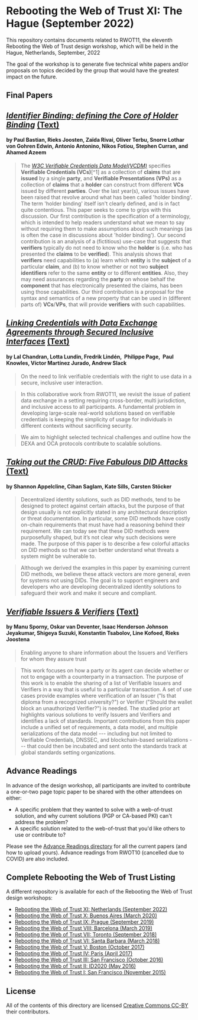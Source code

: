# Rebooting the Web of Trust XI: The Hague (September 2022)

This repository contains documents related to RWOT11, the eleventh Rebooting the Web of Trust design workshop, which will be held in the Hague, Netherlands, September, 2022

The goal of the workshop is to generate five technical white papers and/or proposals on topics decided by the group that would have the  greatest impact on the future.

## Final Papers

## [*Identifier Binding: defining the Core of Holder Binding*](final-documents/identifier-binding.pdf) [(Text)](final-documents/identifier-binding.md)

#### by Paul Bastian, Rieks Joosten, Zaïda Rivai, Oliver Terbu, Snorre Lothar von Gohren Edwin, Antonio Antonino, Nikos Fotiou, Stephen Curran, and Ahamed Azeem

> The [*W3C Verifiable Credentials Data Model(VCDM)*](https://www.w3.org/TR/vc-data-model/) specifies **Verifiable Credentials (VCs)**[^1] as a collection of **claims** that are **issued** by a single **party**, and **Verifiable Presentations (VPs)** as a collection of **claims** that a **holder** can construct from different **VCs** issued by different **parties**. Over the last year(s), various issues have been raised that revolve around what has been called 'holder binding'. The term 'holder binding' itself isn't clearly defined, and is in fact quite contentious. This paper seeks to come to grips with this discussion. Our first contribution is the specification of a terminology, which is intended to help readers understand what we mean to say without requiring them to make assumptions about such meanings (as is often the case in discussions about 'holder binding'). Our second contribution is an analysis of a (fictitious) use-case that suggests that **verifiers** typically do not need to know who the **holder** is (i.e. who has presented the **claims** to be **verified**). This analysis shows that **verifiers** need capabilities to (a) learn which **entity** is the **subject** of a particular **claim**, and (b) to know whether or not two **subject identifiers** refer to the same **entity** or to different **entities**. Also, they may need assurances regarding the **party** on whose behalf the **component** that has electronically presented the claims, has been using those capabilities. Our third contribution is a proposal for the syntax and semantics of a new property that can be used in (different parts of) **VCs**/**VPs**, that will provide **verifiers** with such capabilities.

## [*Linking Credentials with Data Exchange Agreements through Secured Inclusive Interfaces*](final-documents/data-exchange-agreements-with-oca.pdf) [(Text)](final-documents/data-exchange-agreements-with-oca.md)

#### by  Lal Chandran, Lotta Lundin, Fredrik Lindén,  Philippe Page,  Paul Knowles,  Víctor Martínez Jurado,  Andrew Slack

> On the need to link verifiable credentials with the right to use data in a secure, inclusive user interaction.

> In this collaborative work from RWOT11, we revisit the issue of patient data exchange in a setting requiring cross-border, multi jurisdiction, and inclusive access to all participants. A fundamental problem in developing large-scale real-world solutions based on verifiable credentials is keeping the simplicity of usage for individuals in different contexts without sacrificing security.

> We aim to highlight selected technical challenges and outline how the DEXA and OCA protocols contribute to scalable solutions.

## [*Taking out the CRUD: Five Fabulous DID Attacks*](final-documents/taking-out-the-crud-five-fabulous-did-attacks.pdf) [(Text)](final-documents/taking-out-the-crud-five-fabulous-did-attacks.md)
#### by Shannon Appelcline, Cihan Saglam, Kate Sills, Carsten Stöcker

> Decentralized identity solutions, such as DID methods, tend to be designed to protect against certain attacks, but the purpose of that design usually is not explicitly stated in any architectural description or threat documentation. In particular, some DID methods have costly on-chain requirements that must have had a reasoning behind their requirement. We can today see that these DID methods were purposefully shaped, but it’s not clear why such decisions were made. The purpose of this paper is to describe a few colorful attacks on DID methods so that we can better understand what threats a system might be vulnerable to.

> Although we derived the examples in this paper by examining current DID methods, we believe these attack vectors are more general, even for systems not using DIDs. The goal is to support engineers and developers who are developing decentralized identity solutions to safeguard their work and make it secure and compliant.

## [*Verifiable Issuers & Verifiers*](final-documents/verifiable-issuers-and-verifiers.pdf) [(Text)](final-documents/verifiable-issuers-and-verifiers.md)
#### by Manu Sporny, Oskar van Deventer, Isaac Henderson Johnson Jeyakumar, Shigeya Suzuki, Konstantin Tsabolov, Line Kofoed, Rieks Joostena

> Enabling anyone to share information about the Issuers and Verifiers for whom they assure trust

> This work focuses on how a party or its agent can decide whether or not to engage with a counterparty in a transaction. The purpose of this work is to enable the sharing of a list of Verifiable Issuers and Verifiers in a way that is useful to a particular transaction. A set of use cases provide examples where verification of an Issuer ("Is that diploma from a recognized university?") or Verifier ("Should the wallet block an unauthorized Verifier?") is needed. The studied prior art highlights various solutions to verify Issuers and Verifiers and identifies a lack of standards. Important contributions from this paper include a unified set of requirements, a data model, and multiple serializations of the data model --- including but not limited to Verifiable Credentials, DNSSEC, and blockchain-based serializations --- that could then be incubated and sent onto the standards track at global standards setting organizations.

## Advance Readings

In advance of the design workshop, all participants are invited to contribute a one-or-two page topic paper to be shared with the other attendees on either:

   * A specific problem that they wanted to solve with a web-of-trust solution, and why current solutions (PGP or CA-based PKI) can't address the problem?
   * A specific solution related to the web-of-trust that you'd like others to use or contribute to?

Please see the [Advance Readings directory](./advance-readings/advance-reading-primer.md) for all the current papers (and how to upload yours). Advance readings from RWOT10 (cancelled due to COVID) are also included.

## Complete Rebooting the Web of Trust Listing

A different repository is available for each of the Rebooting the Web of Trust design workshops:

* [Rebooting the Web of Trust XI: Netherlands (September 2022)](https://github.com/WebOfTrustInfo/rwot11-netherlands)
* [Rebooting the Web of Trust X: Buenos Aires (March 2020)](https://github.com/WebOfTrustInfo/rwot10-buenosaires)
* [Rebooting the Web of Trust IX: Prague (September 2019)](https://github.com/WebOfTrustInfo/rwot9-prague)
* [Rebooting the Web of Trust VIII: Barcelona (March 2019)](https://github.com/WebOfTrustInfo/rwot8-barcelona)
* [Rebooting the Web of Trust VII: Toronto (September 2018)](https://github.com/WebOfTrustInfo/rwot7-fall2018)
* [Rebooting the Web of Trust VI: Santa Barbara (March 2018)](https://github.com/WebOfTrustInfo/rebooting-the-web-of-trust-spring2018)
* [Rebooting the Web of Trust V: Boston (October 2017)](https://github.com/WebOfTrustInfo/rebooting-the-web-of-trust-fall2017)
* [Rebooting the Web of Trust IV: Paris (April 2017)](https://github.com/WebOfTrustInfo/rebooting-the-web-of-trust-spring2017)
* [Rebooting the Web of Trust III: San Francisco (October 2016)](https://github.com/WebOfTrustInfo/rebooting-the-web-of-trust-fall2016)
* [Rebooting the Web of Trust II: ID2020 (May 2016)](https://github.com/WebOfTrustInfo/ID2020DesignWorkshop)
* [Rebooting the Web of Trust I: San Francisco (November 2015)](https://github.com/WebOfTrustInfo/rebooting-the-web-of-trust)

## License

All of the contents of this directory are licensed [Creative Commons CC-BY](https://github.com/WebOfTrustInfo/rebooting-the-web-of-trust/blob/master/final-documents/LICENSE-CC-BY-4.0.md) their contributors.
